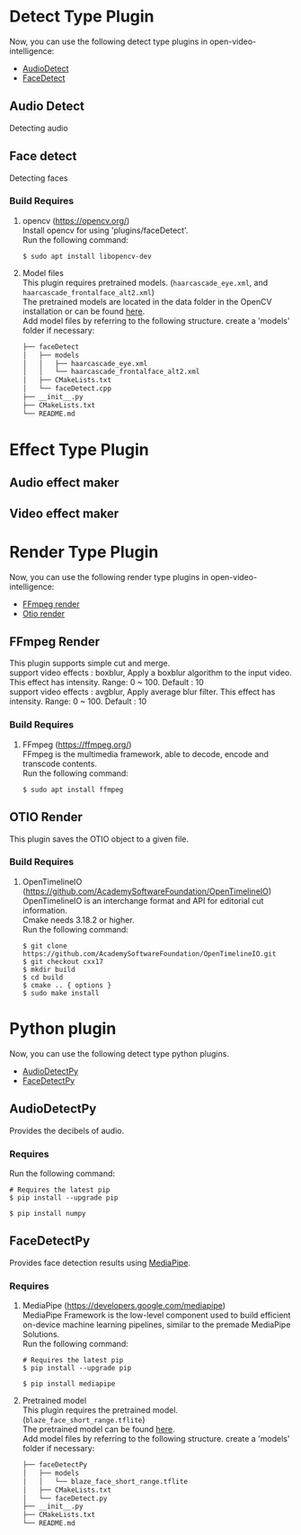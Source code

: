 # Detect Type Plugin
Now, you can use the following detect type plugins in open-video-intelligence:
- [AudioDetect](#Audio-detect)
- [FaceDetect](#Face-detect)

## Audio Detect
Detecting audio

## Face detect
Detecting faces
### Build Requires
1) opencv (https://opencv.org/)</br>
Install opencv for using 'plugins/faceDetect'.</br>
Run the following command:
   ```console
   $ sudo apt install libopencv-dev
   ```
2) Model files</br>
This plugin requires pretrained models. (`haarcascade_eye.xml`, and `haarcascade_frontalface_alt2.xml`)</br>
The pretrained models are located in the data folder in the OpenCV installation or can be found [here](https://github.com/opencv/opencv).</br>
Add model files by referring to the following structure.
create a 'models' folder if necessary:</br>
   ```bash
   ├── faceDetect
   │   ├── models
   │   │   ├── haarcascade_eye.xml
   │   │   └── haarcascade_frontalface_alt2.xml
   │   ├── CMakeLists.txt
   │   └── faceDetect.cpp
   ├── __init__.py
   ├── CMakeLists.txt
   └── README.md
   ```

# Effect Type Plugin
## Audio effect maker

## Video effect maker

# Render Type Plugin
Now, you can use the following render type plugins in open-video-intelligence:
- [FFmpeg render](#FFmpeg-render)
- [Otio render](#Otio-render)

## FFmpeg Render
This plugin supports simple cut and merge.</br>
  support video effects : boxblur, Apply a boxblur algorithm to the input video. This effect has intensity. Range: 0 ~ 100. Default : 10</br>
  support video effects : avgblur, Apply average blur filter. This effect has intensity. Range: 0 ~ 100. Default : 10</br>
### Build Requires
1) FFmpeg (https://ffmpeg.org/)</br>
FFmpeg is the multimedia framework, able to decode, encode and transcode contents.</br>
Run the following command:
   ```console
   $ sudo apt install ffmpeg
   ```

## OTIO Render
This plugin saves the OTIO object to a given file.
### Build Requires
1) OpenTimelineIO (https://github.com/AcademySoftwareFoundation/OpenTimelineIO)</br>
OpenTimelineIO is an interchange format and API for editorial cut information.</br>
Cmake needs 3.18.2 or higher.</br>
Run the following command:
   ```console
   $ git clone https://github.com/AcademySoftwareFoundation/OpenTimelineIO.git
   $ git checkout cxx17
   $ mkdir build
   $ cd build
   $ cmake .. { options }
   $ sudo make install
   ```

# Python plugin
Now, you can use the following detect type python plugins.
- [AudioDetectPy](#AudioDetectPy)
- [FaceDetectPy](#FaceDetectPy)

## AudioDetectPy
Provides the decibels of audio.

### Requires
Run the following command:
   ```console
   # Requires the latest pip
   $ pip install --upgrade pip

   $ pip install numpy
   ```

## FaceDetectPy
Provides face detection results using [MediaPipe](https://developers.google.com/mediapipe). </br>

### Requires
1) MediaPipe (https://developers.google.com/mediapipe) </br>
MediaPipe Framework is the low-level component used to build efficient on-device machine learning pipelines, similar to the premade MediaPipe Solutions.</br>
Run the following command:
   ```console
   # Requires the latest pip
   $ pip install --upgrade pip

   $ pip install mediapipe
   ```

2) Pretrained model</br>
This plugin requires the pretrained model. (`blaze_face_short_range.tflite`)</br>
The pretrained model can be found [here](https://developers.google.com/mediapipe/solutions/vision/face_detector#get_started).</br>
Add model files by referring to the following structure.
create a 'models' folder if necessary:</br>
   ```bash
   ├── faceDetectPy
   │   ├── models
   │   │   └── blaze_face_short_range.tflite
   │   ├── CMakeLists.txt
   │   └── faceDetect.py
   ├── __init__.py
   ├── CMakeLists.txt
   └── README.md
   ```